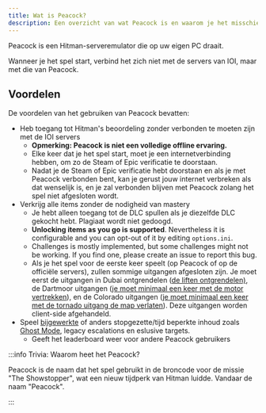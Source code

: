 ```yaml
---
title: Wat is Peacock?
description: Een overzicht van wat Peacock is en waarom je het misschien eens een keer wilt uitproberen.
---
```


Peacock is een Hitman-serveremulator die op uw eigen PC draait.

Wanneer je het spel start, verbind het zich niet met de servers van IOI, maar met die van Peacock.

## Voordelen

De voordelen van het gebruiken van Peacock bevatten:

-   Heb toegang tot Hitman's beoordeling zonder verbonden te moeten zijn met de IOI servers
    -   **Opmerking: Peacock is niet een volledige offline ervaring.**
    -   Elke keer dat je het spel start, moet je een internetverbinding hebben, om zo de Steam of Epic verificatie te doorstaan.
    -   Nadat je de Steam of Epic verificatie hebt doorstaan en als je met Peacock verbonden bent, kan je gerust jouw internet verbreken als dat wenselijk is, en je zal verbonden blijven met Peacock zolang het spel niet afgesloten wordt.
-   Verkrijg alle items zonder de nodigheid van mastery
    -   Je hebt alleen toegang tot de DLC spullen als je diezelfde DLC gekocht hebt. Plagiaat wordt niet gedoogd.
    -   **Unlocking items as you go is supported**. Nevertheless it is configurable and you can opt-out of it by editing `options.ini`.
    -   Challenges is mostly implemented, but some challenges might not be working. If you find one, please create an issue to report this bug.
    -   Als je het spel voor de eerste keer speelt (op Peacock of op de officiële servers), zullen sommige uitgangen afgesloten zijn. Je moet eerst de uitgangen in Dubai ontgrendelen ([de liften ontgrendelen)](https://youtu.be/IEQgRQyQRf8), de Dartmoor uitgangen ([je moet minimaal een keer met de motor vertrekken](https://youtu.be/AJtJZe9jEi8?t=151)), en de Colorado uitgangen ([je moet minimaal een keer met de tornado uitgang de map verlaten](https://youtu.be/3XKWHrKpXwk?t=140)). Deze uitgangen worden client-side afgehandeld.
-   Speel [bijgewerkte](../custom-content.md) of anders stopgezette/tijd beperkte inhoud zoals [Ghost Mode](https://thepeacockproject.org/wiki/ghost-mode), legacy escalations en eslusive targets.
    -   Geeft het leaderboard weer voor andere Peacock gebruikers

:::info Trivia: Waarom heet het Peacock?

Peacock is de naam dat het spel gebruikt in de broncode voor de missie "The Showstopper", wat een nieuw tijdperk van Hitman luidde. Vandaar de naam "Peacock".

:::
